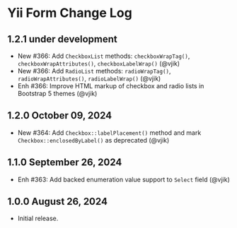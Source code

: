 # Yii Form Change Log

## 1.2.1 under development

- New #366: Add `CheckboxList` methods: `checkboxWrapTag()`, `checkboxWrapAttributes()`, `checkboxLabelWrap()` (@vjik)
- New #366: Add `RadioList` methods: `radioWrapTag()`, `radioWrapAttributes()`, `radioLabelWrap()` (@vjik)
- Enh #366: Improve HTML markup of checkbox and radio lists in Bootstrap 5 themes (@vjik)

## 1.2.0 October 09, 2024

- New #364: Add `Checkbox::labelPlacement()` method and mark `Checkbox::enclosedByLabel()` as deprecated (@vjik)

## 1.1.0 September 26, 2024

- Enh #363: Add backed enumeration value support to `Select` field (@vjik)

## 1.0.0 August 26, 2024

- Initial release.
